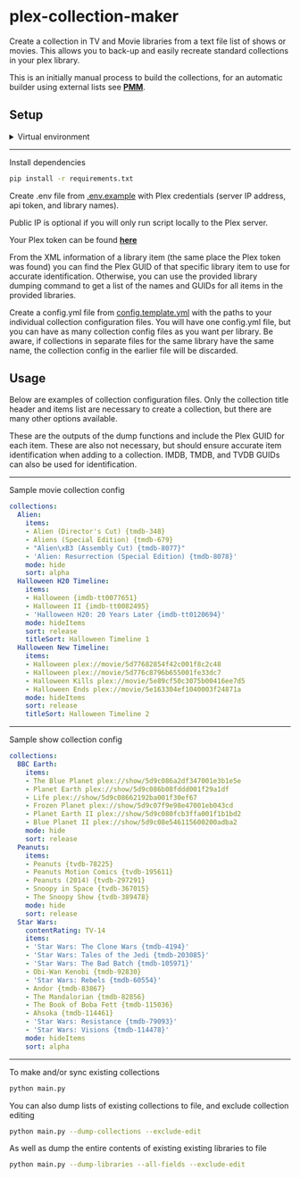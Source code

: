# plex-collection-maker

Create a collection in TV and Movie libraries from a text file list of shows or movies. This allows you to back-up and
easily recreate standard collections in your plex library.

This is an initially manual process to build the collections,
for an automatic builder using external lists see **[PMM](https://github.com/meisnate12/Plex-Meta-Manager)**.

## Setup

<details>
<summary>Virtual environment</summary>

### Create/activate a virtual environment

```bash
# Virtualenv modules installation (Linux/Mac based systems)
python3 -m venv env
source env/bin/activate

# Virtualenv modules installation (Windows based systems)
python -m venv env
.\env\Scripts\activate

# Virtualenv modules installation (Windows based systems if using bash)
python -m venv env
source ./env/Scripts/activate
```

</details>

---
Install dependencies

```bash
pip install -r requirements.txt
```

Create .env file from [.env.example](./.env.example) with Plex credentials
(server IP address, api token, and library names).

Public IP is optional if you will only run script locally to the Plex server.

Your Plex token can be found
**[here](https://support.plex.tv/articles/204059436-finding-an-authentication-token-x-plex-token/)**

From the XML information of a library item (the same place the Plex token was found) you can find the Plex GUID of
that specific library item to use for accurate identification. Otherwise, you can use the provided library dumping
command to get a list of the names and GUIDs for all items in the provided libraries.

Create a config.yml file from [config.template.yml](./config.template.yml) with the paths to your individual collection
configuration files. You will have one config.yml file, but you can have as many collection config files as you want
per library. Be aware, if collections in separate files for the same library have the same name, the collection config
in the earlier file will be discarded.

## Usage

Below are examples of collection configuration files. Only the collection title header and items list are necessary to
create a collection, but there are many other options available.

These are the outputs of the dump functions and include the Plex GUID for each item. These are also not necessary, but
should ensure accurate item identification when adding to a collection. IMDB, TMDB, and TVDB GUIDs can also be used for
identification.

---
Sample movie collection config

```yaml
collections:
  Alien:
    items:
    - Alien (Director's Cut) {tmdb-348}
    - Aliens (Special Edition) {tmdb-679}
    - "Alien\xB3 (Assembly Cut) {tmdb-8077}"
    - 'Alien: Resurrection (Special Edition) {tmdb-8078}'
    mode: hide
    sort: alpha
  Halloween H20 Timeline:
    items:
    - Halloween {imdb-tt0077651}
    - Halloween II {imdb-tt0082495}
    - 'Halloween H20: 20 Years Later {imdb-tt0120694}'
    mode: hideItems
    sort: release
    titleSort: Halloween Timeline 1
  Halloween New Timeline:
    items:
    - Halloween plex://movie/5d77682854f42c001f8c2c48
    - Halloween plex://movie/5d776c8796b655001fe33dc7
    - Halloween Kills plex://movie/5e89cf50c3075b00416ee7d5
    - Halloween Ends plex://movie/5e163304ef1040003f24871a
    mode: hideItems
    sort: release
    titleSort: Halloween Timeline 2
```

---
Sample show collection config

```yaml
collections:
  BBC Earth:
    items:
    - The Blue Planet plex://show/5d9c086a2df347001e3b1e5e
    - Planet Earth plex://show/5d9c086b08fddd001f29a1df
    - Life plex://show/5d9c08662192ba001f30ef67
    - Frozen Planet plex://show/5d9c07f9e98e47001eb043cd
    - Planet Earth II plex://show/5d9c080fcb3ffa001f1b1bd2
    - Blue Planet II plex://show/5d9c08e546115600200adba2
    mode: hide
    sort: release
  Peanuts:
    items:
    - Peanuts {tvdb-78225}
    - Peanuts Motion Comics {tvdb-195611}
    - Peanuts (2014) {tvdb-297291}
    - Snoopy in Space {tvdb-367015}
    - The Snoopy Show {tvdb-389478}
    mode: hide
    sort: release
  Star Wars:
    contentRating: TV-14
    items:
    - 'Star Wars: The Clone Wars {tmdb-4194}'
    - 'Star Wars: Tales of the Jedi {tmdb-203085}'
    - 'Star Wars: The Bad Batch {tmdb-105971}'
    - Obi-Wan Kenobi {tmdb-92830}
    - 'Star Wars: Rebels {tmdb-60554}'
    - Andor {tmdb-83867}
    - The Mandalorian {tmdb-82856}
    - The Book of Boba Fett {tmdb-115036}
    - Ahsoka {tmdb-114461}
    - 'Star Wars: Resistance {tmdb-79093}'
    - 'Star Wars: Visions {tmdb-114478}'
    mode: hideItems
    sort: alpha
```

---

To make and/or sync existing collections

```bash
python main.py
```

You can also dump lists of existing collections to file, and exclude collection editing

```bash
python main.py --dump-collections --exclude-edit
```

As well as dump the entire contents of existing existing libraries to file

```bash
python main.py --dump-libraries --all-fields --exclude-edit
```
